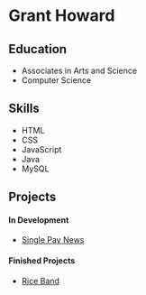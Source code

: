 # Grant Howard

## Education

- Associates in Arts and Science
- Computer Science

## Skills

- HTML
- CSS
- JavaScript
- Java
- MySQL

## Projects

#### In Development

- [Single Pay News](singlepaynew.com)

#### Finished Projects

- [Rice Band](riceband.com)

##

<!--
**Howard404/Howard404** is a ✨ _special_ ✨ repository because its `README.md` (this file) appears on your GitHub profile.

Here are some ideas to get you started:

- 🔭 I’m currently working on ...
- 🌱 I’m currently learning ...
- 👯 I’m looking to collaborate on ...
- 🤔 I’m looking for help with ...
- 💬 Ask me about ...
- 📫 How to reach me: ...
- 😄 Pronouns: ...
- ⚡ Fun fact: ...
-->
